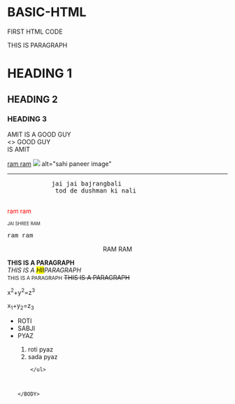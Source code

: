 # BASIC-HTML
FIRST HTML CODE
<!DOCTYPE html>
<HTML>
    <BODY>
        <P>THIS IS PARAGRAPH</P>
        <H1> HEADING 1</H1>
        <H2> HEADING 2</H2>
        <H3> HEADING 3</H3>
        <P1> AMIT IS A GOOD GUY</P1>
        <br/>
        <> GOOD GUY <br/> IS AMIT</P>
        <!-- link -->
        <a href="https://learn.codehelp.in/s/courses/6369142ae4b01a0643c56f13/take" target="_blank">ram ram</a>
        <!-- sahi paneer image -->
        <img src="https://www.google.com/url?sa=i&url=https%3A%2F%2Fstock.adobe.com%2Fsearch%3Fk%3D%2522shahi%2Bpaneer%2522&psig=AOvVaw1lxRjM5QfodBQY64jEnnr_&ust=1713899284251000&source=images&cd=vfe&opi=89978449&ved=0CBAQjRxqFwoTCOj56L3C1oUDFQAAAAAdAAAAABAE">
        alt="sahi paneer image"
        <!-- HORIZONTAL RULE -->
        <hr>
        <pre>
            jai jai bajrangbali
             tod de dushman ki nali
        </pre>
        <!-- INLINE CSS -->
        <p style = "color:red ">ram ram</p>
        <p style="font-size: 10px;">JAI SHREE RAM</p>
        <p style="font-family:'Courier New', Courier, monospace">ram ram</p>
        <p style="text-align:center">RAM RAM</p>
        <!-- FORMATTING BOLD ITALIC SMALL-->
        <B>THIS IS A PARAGRAPH</B><BR/>
        <I>THIS IS A <MARK>HII</MARK>PARAGRAPH</I><BR/>
        <SMALL>THIS IS A PARAGRAPH</SMALL>
        <del>THIS IS A PARAGRAPH</del>
        <P>x<sup>2</sup>+y<sup>2</sup>=z<sup>3</sup></P>
        <p>x<sub>1</sub>+y<sub>2</sub>=z<sub>3</sub></p>
        <!-- list -->
        <ul>
            <li>ROTI</li>
            <li>SABJI</li>
            <li>PYAZ</li>
            <ol>
                <li>roti pyaz</li>
                <li>sada pyaz</li>
            </ol>

        </ul>
    


    </BODY>
</HTML>
